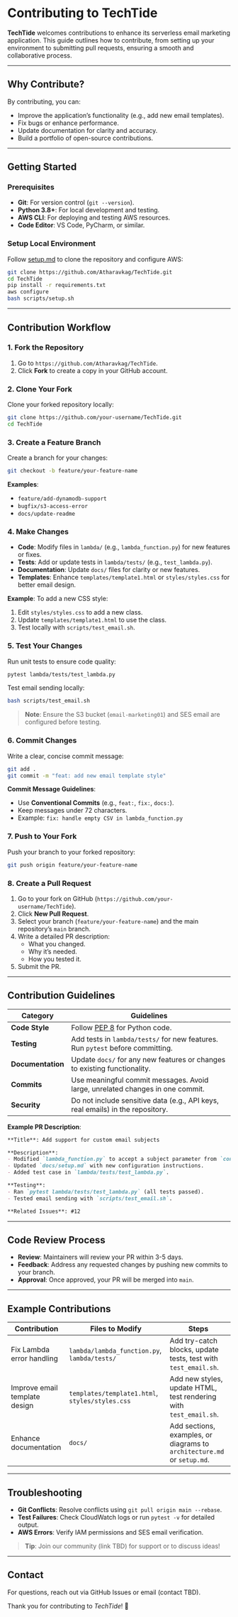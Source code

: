 # Contributing to TechTide

**TechTide** welcomes contributions to enhance its serverless email marketing application. This guide outlines how to contribute, from setting up your environment to submitting pull requests, ensuring a smooth and collaborative process.

---

## Why Contribute?

By contributing, you can:
- Improve the application’s functionality (e.g., add new email templates).
- Fix bugs or enhance performance.
- Update documentation for clarity and accuracy.
- Build a portfolio of open-source contributions.

---

## Getting Started

### Prerequisites

- **Git**: For version control (`git --version`).
- **Python 3.8+**: For local development and testing.
- **AWS CLI**: For deploying and testing AWS resources.
- **Code Editor**: VS Code, PyCharm, or similar.

### Setup Local Environment

Follow [setup.md](setup.md) to clone the repository and configure AWS:

```bash
git clone https://github.com/Atharavkag/TechTide.git
cd TechTide
pip install -r requirements.txt
aws configure
bash scripts/setup.sh
```

---

## Contribution Workflow

### 1. Fork the Repository

1. Go to `https://github.com/Atharavkag/TechTide`.
2. Click **Fork** to create a copy in your GitHub account.

### 2. Clone Your Fork

Clone your forked repository locally:

```bash
git clone https://github.com/your-username/TechTide.git
cd TechTide
```

### 3. Create a Feature Branch

Create a branch for your changes:

```bash
git checkout -b feature/your-feature-name
```

**Examples**:
- `feature/add-dynamodb-support`
- `bugfix/s3-access-error`
- `docs/update-readme`

### 4. Make Changes

- **Code**: Modify files in `lambda/` (e.g., `lambda_function.py`) for new features or fixes.
- **Tests**: Add or update tests in `lambda/tests/` (e.g., `test_lambda.py`).
- **Documentation**: Update `docs/` files for clarity or new features.
- **Templates**: Enhance `templates/template1.html` or `styles/styles.css` for better email design.

**Example**: To add a new CSS style:
1. Edit `styles/styles.css` to add a new class.
2. Update `templates/template1.html` to use the class.
3. Test locally with `scripts/test_email.sh`.

### 5. Test Your Changes

Run unit tests to ensure code quality:

```bash
pytest lambda/tests/test_lambda.py
```

Test email sending locally:

```bash
bash scripts/test_email.sh
```

> **Note**: Ensure the S3 bucket (`email-marketing01`) and SES email are configured before testing.

### 6. Commit Changes

Write a clear, concise commit message:

```bash
git add .
git commit -m "feat: add new email template style"
```

**Commit Message Guidelines**:
- Use **Conventional Commits** (e.g., `feat:`, `fix:`, `docs:`).
- Keep messages under 72 characters.
- Example: `fix: handle empty CSV in lambda_function.py`

### 7. Push to Your Fork

Push your branch to your forked repository:

```bash
git push origin feature/your-feature-name
```

### 8. Create a Pull Request

1. Go to your fork on GitHub (`https://github.com/your-username/TechTide`).
2. Click **New Pull Request**.
3. Select your branch (`feature/your-feature-name`) and the main repository’s `main` branch.
4. Write a detailed PR description:
   - What you changed.
   - Why it’s needed.
   - How you tested it.
5. Submit the PR.

---

## Contribution Guidelines

| **Category**       | **Guidelines**                                                                 |
|--------------------|-------------------------------------------------------------------------------|
| **Code Style**     | Follow [PEP 8](https://www.python.org/dev/peps/pep-0008/) for Python code.   |
| **Testing**        | Add tests in `lambda/tests/` for new features. Run `pytest` before committing. |
| **Documentation**  | Update `docs/` for any new features or changes to existing functionality.      |
| **Commits**        | Use meaningful commit messages. Avoid large, unrelated changes in one commit. |
| **Security**       | Do not include sensitive data (e.g., API keys, real emails) in the repository. |

**Example PR Description**:

```markdown
**Title**: Add support for custom email subjects

**Description**:
- Modified `lambda_function.py` to accept a subject parameter from `config/ses_config.json`.
- Updated `docs/setup.md` with new configuration instructions.
- Added test case in `lambda/tests/test_lambda.py`.

**Testing**:
- Ran `pytest lambda/tests/test_lambda.py` (all tests passed).
- Tested email sending with `scripts/test_email.sh`.

**Related Issues**: #12
```

---

## Code Review Process

- **Review**: Maintainers will review your PR within 3-5 days.
- **Feedback**: Address any requested changes by pushing new commits to your branch.
- **Approval**: Once approved, your PR will be merged into `main`.

---

## Example Contributions

| **Contribution**                | **Files to Modify**                              | **Steps**                                                                 |
|--------------------------------|------------------------------------------------|---------------------------------------------------------------------------|
| Fix Lambda error handling      | `lambda/lambda_function.py`, `lambda/tests/`    | Add try-catch blocks, update tests, test with `test_email.sh`.            |
| Improve email template design   | `templates/template1.html`, `styles/styles.css` | Add new styles, update HTML, test rendering with `test_email.sh`.         |
| Enhance documentation           | `docs/`                                        | Add sections, examples, or diagrams to `architecture.md` or `setup.md`.   |

---

## Troubleshooting

- **Git Conflicts**: Resolve conflicts using `git pull origin main --rebase`.
- **Test Failures**: Check CloudWatch logs or run `pytest -v` for detailed output.
- **AWS Errors**: Verify IAM permissions and SES email verification.

> **Tip**: Join our community (link TBD) for support or to discuss ideas!

---

## Contact

For questions, reach out via GitHub Issues or email (contact TBD).

Thank you for contributing to *TechTide*! 🚀
